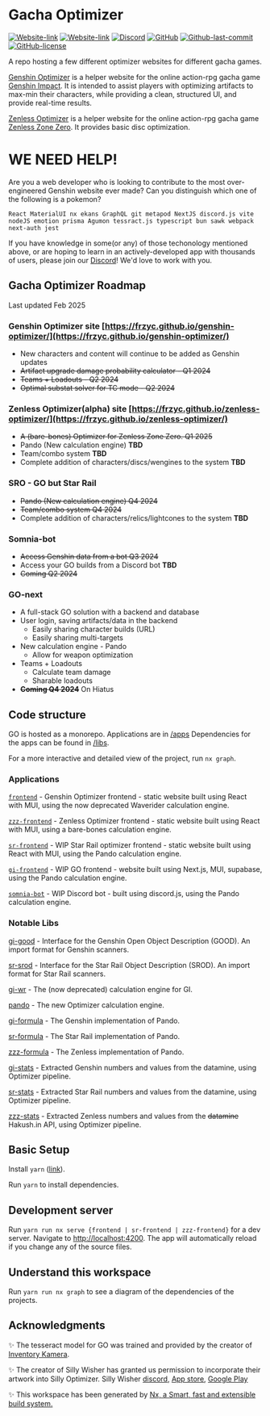 # Gacha Optimizer

<a href="https://frzyc.github.io/genshin-optimizer"><img alt="Website-link" src="https://img.shields.io/website?url=https%3A%2F%2Ffrzyc.github.io%2Fgenshin-optimizer&style=for-the-badge&logo=data%3Aimage%2Fpng%3Bbase64%2CiVBORw0KGgoAAAANSUhEUgAAACAAAAAgCAYAAABzenr0AAAAAXNSR0IArs4c6QAABDRJREFUWEftV21QVFUYfu62TBAL1lQTuSaK7IqQyWgGsn3I1J%2Fyh81ItdGmFGyzQLQRLMSypLSBLJaEhTkoIgRsfG6IGFM4NIogAiJtlgoN5ORQ1hSwBBEjtzkX98C9bEvTjOs0%2Bf7Z%2B9z33Pc873vOvh8MAJFUFqYHw8QBuBeukSGw7N7LfW3ZjFQWZgDDGF2zr2AXls1gFssVQwzgM1clEomwNjgIQQEyeHtLMD4%2BgYv9AzjV2YupqSmnXD083BG6Phj%2Bfkvh7n4rhkdssJ67gF7rebAsK%2Fx2iJHKFby3YSFrYTLqsNz3vnkbXfn5V2TuzEd94zGHJKK3PoOkhGiOtFD6%2BgeRkmFC5xkrT8UjQJibi%2FPg5ub2t14SLxLfzELNp028NcmvxeD1%2BCin0Zmc%2FBPKKC2PBCUgEjFoOVqOFcuXLngdRm1jCA2PAPklslLmhy8OHwI5uoXku4FLCH9KhenpaW4pJfDQg2tQV17A%2B%2F7jT%2Brx%2BbETWCL1QWriK7h9kTfVJ%2Bl3orK2kcPb0xKgjnqO6my2MZjyCjF46TIe3xiGl1RbeHaf3ZqAto4ePgFN9PMwpMTThV09VjytjKVYpdyMnEwdxeWV9Uh9axeHj1QXIviBQKrbnpWPotJqiitL8qEIXUcxIffBvlI%2BAaEXxAAxZJfVQSvxWV0Rxc0tJxGlSeVw13ELfO65m%2BoIceKAXfTJsYhTv0BxaYUF%2Bsz3%2BASMGYm8UO0rMuOd3NkjCZD7oblhhjWRL090QBWTxD2fbWvAXXfeQXWbItTotX5LsU6rhjZuG8UV1Q1IMZj%2BYwQWeXvhiXAF9eKnK7%2Bgtb3LdRGgOzt4cMkR3DACshW%2BIFlOKOfO92PPRyXX%2FwgcJSiX%2FgtuEhCLxfCSeELuvwy1c2rF%2Fy8R3UzF1z0CwnJ8oKQKO7L30Pxzf6AcTZaD%2F6gcb1Zq0N3zNV2blqxBvFo1W47NFuh3CMpxbEwk0nVkNJiRU6fPIuLFVylWbtmEd7PTZktq1WGkZORyuLFmP9asXkV1BmMeDpXVzq49mIdHFesp3vX%2BfuRfy6K0JSMNaU3Zh7yMW1hcieaWVkgX%2B3Dk5tZ8XXoOzDVHuPWZ6VqQjtguwyOjyMrde60l2wBNdCTPLmlMW9u7uXdzmlIRjjdVYJnvEmd1h9ONjf2OkPAIjIzaOBwY4I8mSzFIY7uQDH7%2FAx57MhJXrwqaUvLhwxvWoezAbojFtzi1ozPkwFw9471dhG2XIwNkqIl8%2BQ20n55pSHkRsL%2FY%2BEgITG%2FruLAL5bfhERhNBaiqOzpPxzAMyD3Sxm6Dp%2Bdt8%2FTEc3Jn2jrO8HQORzMSAXInglbJ4e0lwfjEBC70DeBkexcm%2Fph0Gh2JxJOLJJkvPOyj2TcX0dn9FZ0F7AZY4McbP5zax3OWYeKFQ%2BpCF%2Brf6jnPWbaAjOd%2FASJtuXEC9sEpAAAAAElFTkSuQmCC&label=Genshin%20Optimizer
"></a>
<a href="https://frzyc.github.io/zenless-optimizer"><img alt="Website-link" src="https://img.shields.io/website?url=https%3A%2F%2Ffrzyc.github.io%2Fzenless-optimizer&style=for-the-badge&logo=data%3Aimage%2Fpng%3Bbase64%2CiVBORw0KGgoAAAANSUhEUgAAACAAAAAgCAYAAABzenr0AAAAAXNSR0IArs4c6QAABFZJREFUWEfFl39QVFUUx79vFx35JU7kouyMpbarqKBILAIZzqhMgkM7Ca7l5C8gBWaQMhVklZRkNCUdfpRCA8oPK4XYFAQ0IAaIJNAgGHPKHAFZfik%2FcteBTV5zl%2BGyLxbaaXa3%2B99959zz%2Fdzz3rv3HAYATyjyOgSGCQcwF%2BYZSrDsZ49%2B%2ByGBEYq85GCYePPo%2FkOFZQ8zjmJvJQPMISaBwB48hmcQi0ajweMn%2FRN8BbPtscp9BYSOc8DjMejq6kVdQxNa2zv0xVUyQrE3O2ZprC2E%2FQuzDAK4%2FXMLAmS7qa%2B1tRWOxu5FkPQN8Pl8TgyWZXGzogbRR06hu%2Bcxx2YUgGkWFriclQR3N5cp4R88bMfGwFAMDP5J%2FYwCELpjM%2BJiIg3K3IWcfMjjz%2BgHSIjbBxsbK72BvFe5wUHwIrXV%2FNgA2fa92nnF9RyIFr5MbXfv3UfS5xcxrNEgeFsQvDxWUttTlRouHv5aGxmcDEy2BWsrS9RXKWBrY01dDh7%2BBLmXr8LOzhYtdcWcpWs2bMXvfzzUPiNrbtd8C8sZM6iP36YQNDX%2FajjA1s0BOBl%2FYHwXT1VwWy2FSv0Mi0QLUFaYRW0qlRqLVvpygEoVmVjqJKLPdoVH40ZZteEAxd9kwHmpmAbIulSAQ0cTtfNlS8QoKcigtv6BQSyT%2BHEAivLSsdzZiT7bHSlHUen3hgGscHFC4ZV0TsD1AdtB3rNZABITYiDb5E8B6u80Q7plD52bNAMzbW3QUKWApeX4BxR18GPkKUrMA7Dr3UAck0dRsb7%2BQbz6uhRDQ8PmASgvyob4lflULC3zaxw7kcz5Hkz2CjzclyM%2FJ5WKkfOc%2FN%2F3H7SaByAlMQ7SjeupmO7Jp0tgkgyQG%2FGnygJMnz6NaoVFHcG14nLO7k32G4aFvIPY%2FaRAGh09vU8gWfMWNJq%2FTA%2FAMAyqb3yFl%2BYJqVjyuSycPJM2QdwkGfDxliA341MqNjIyAu91MrQ9UpoHID35ODb4%2BlCx8spabHtvv15xo2eA3Pe3KvJhYTFeUu0Mi8bN8tGbS98w6l%2FwfsRO7IsMpjodyi54rg3C8%2BcjkwIsFi%2FAd9fGr2NScCz%2Bl%2Bs4ODwGpWVV2pi0IOHzeagty4PjXAEVO530Bc6mXphUnBhm2c1Ec911js9q3y0g9R8ZpFi9U3MVVjr3iX9gKBp%2FucsF8JS44ko295gllPpKb7Kyta0DKeeztUEqSy5h4fx5FKKp5R7OpmRqy67QHTL4vCahNrX6GZw9%2FDE0PHqf0Ays9fHExbRTU%2B5W16hblu8JfhvyAxEGrc3%2BUoGYj05TX6MAkBMzPzcVri5LpoRoa1fCLzAEfX0DxgUg0UjtcDzuA7zpvw483sTuqrK6Dh%2FGnoCys5sDSVszUnQ4zLY3KI3EibxDZWfPBH%2FSknl5uELo6KBt87q6e3GrvpFWyboLWKDz%2F29Ox9pzlmEixppUg9PwHx21O2fZVNKe%2Fw1oS0dxT5BuXAAAAABJRU5ErkJggg%3D%3D&label=Zenless%20Optimizer"></a>
<a href="https://discord.gg/CXUbQXyfUs"><img alt="Discord" src="https://img.shields.io/discord/785153694478893126?color=%232a364d&label=DISCORD&logo=discord&style=for-the-badge"></a>
<a href="https://github.com/frzyc/genshin-optimizer/blob/master/package.json"><img alt="GitHub" src="https://img.shields.io/github/package-json/v/frzyc/genshin-optimizer?style=for-the-badge"></a>
<a href="https://github.com/frzyc/genshin-optimizer"><img alt="Github-last-commit" src="https://img.shields.io/github/last-commit/frzyc/genshin-optimizer?logo=github&style=for-the-badge"></a>
<a href="https://github.com/frzyc/genshin-optimizer/blob/master/LICENSE"><img alt="GitHub-license" src="https://img.shields.io/github/license/frzyc/genshin-optimizer?style=for-the-badge"></a>

A repo hosting a few different optimizer websites for different gacha games.

[Genshin Optimizer](https://frzyc.github.io/genshin-optimizer) is a helper website for the online action-rpg gacha game [Genshin Impact](https://genshin.hoyoverse.com/). It is intended to assist players with optimizing artifacts to max-min their characters, while providing a clean, structured UI, and provide real-time results.

[Zenless Optimizer](https://frzyc.github.io/zenless-optimizer/) is a helper website for the online action-rpg gacha game [Zenless Zone Zero](https://zenless.hoyoverse.com/). It provides basic disc optimization.

# WE NEED HELP!

Are you a web developer who is looking to contribute to the most over-engineered Genshin website ever made? Can you distinguish which one of the following is a pokemon?

```
React MaterialUI nx ekans GraphQL git metapod NextJS discord.js vite nodeJS emotion prisma Agumon tessract.js typescript bun sawk webpack next-auth jest
```

If you have knowledge in some(or any) of those techonology mentioned above, or are hoping to learn in an actively-developed app with thousands of users, please join our [Discord](https://discord.gg/CXUbQXyfUs)! We'd love to work with you.

## Gacha Optimizer Roadmap

Last updated Feb 2025

### Genshin Optimizer site [https://frzyc.github.io/genshin-optimizer/](https://frzyc.github.io/genshin-optimizer/)

- New characters and content will continue to be added as Genshin updates
- ~~Artifact upgrade damage probability calculator - Q1 2024~~
- ~~Teams + Loadouts - Q2 2024~~
- ~~Optimal substat solver for TC mode - Q2 2024~~

### Zenless Optimizer(alpha) site [https://frzyc.github.io/zenless-optimizer/](https://frzyc.github.io/zenless-optimizer/)

- ~~A (bare-bones) Optimizer for Zenless Zone Zero. Q1 2025~~
- Pando (New calculation engine) **TBD**
- Team/combo system **TBD**
- Complete addition of characters/discs/wengines to the system **TBD**

### SRO - GO but Star Rail

- ~~Pando (New calculation engine) Q4 2024~~
- ~~Team/combo system Q4 2024~~
- Complete addition of characters/relics/lightcones to the system **TBD**

### Somnia-bot

- ~~Access Genshin data from a bot Q3 2024~~
- Access your GO builds from a Discord bot **TBD**
- ~~Coming Q2 2024~~

### GO-next

- A full-stack GO solution with a backend and database
- User login, saving artifacts/data in the backend
  - Easily sharing character builds (URL)
  - Easily sharing multi-targets
- New calculation engine - Pando
  - Allow for weapon optimization
- Teams + Loadouts
  - Calculate team damage
  - Sharable loadouts
- ~~**Coming Q4 2024**~~ On Hiatus

## Code structure

GO is hosted as a monorepo.
Applications are in [/apps](/apps/)
Dependencies for the apps can be found in [/libs](/libs/).

For a more interactive and detailed view of the project, run `nx graph`.

### Applications

[`frontend`](/apps/frontend/) - Genshin Optimizer frontend - static website built using React with MUI, using the now deprecated Waverider calculation engine.

[`zzz-frontend`](/apps/zzz-frontend/) - Zenless Optimizer frontend - static website built using React with MUI, using a bare-bones calculation engine.

[`sr-frontend`](/apps/sr-frontend/) - WIP Star Rail optimizer frontend - static website built using React with MUI, using the Pando calculation engine.

[`gi-frontend`](/apps/gi-frontend/) - WIP GO frontend - website built using Next.js, MUI, supabase, using the Pando calculation engine.

[`somnia-bot`](/apps/somnia/) - WIP Discord bot - built using discord.js, using the Pando calculation engine.

### Notable Libs

[gi-good](/libs/gi/good/) - Interface for the Genshin Open Object Description (GOOD). An import format for Genshin scanners.

[sr-srod](/libs/sr/srod/) - Interface for the Star Rail Object Description (SROD). An import format for Star Rail scanners.

[gi-wr](/libs/gi/wr) - The (now deprecated) calculation engine for GI.

[pando](/libs/pando/engine/) - The new Optimizer calculation engine.

[gi-formula](/libs/gi/formula/) - The Genshin implementation of Pando.

[sr-formula](/libs/sr/formula/) - The Star Rail implementation of Pando.

[zzz-formula](/libs/zzz/formula/) - The Zenless implementation of Pando.

[gi-stats](/libs/gi/stats/) - Extracted Genshin numbers and values from the datamine, using Optimizer pipeline.

[sr-stats](/libs/sr/stats/) - Extracted Star Rail numbers and values from the datamine, using Optimizer pipeline.

[zzz-stats](/libs/zzz/stats/) - Extracted Zenless numbers and values from the ~~datamine~~ Hakush.in API, using Optimizer pipeline.

## Basic Setup

Install `yarn` ([link](https://yarnpkg.com/getting-started/install)).

Run `yarn` to install dependencies.

## Development server

Run `yarn run nx serve {frontend | sr-frontend | zzz-frontend}` for a dev server. Navigate to [http://localhost:4200](http://localhost:4200). The app will automatically reload if you change any of the source files.

## Understand this workspace

Run `yarn run nx graph` to see a diagram of the dependencies of the projects.

## Acknowledgments

✨ The tesseract model for GO was trained and provided by the creator of [Inventory Kamera](https://github.com/Andrewthe13th/Inventory_Kamera).

✨ The creator of Silly Wisher has granted us permission to incorporate their artwork into Silly Optimizer. Silly Wisher [discord](https://discord.com/invite/sillywisher), [App store](https://apps.apple.com/lv/app/silly-wisher/id6444465724https://apps.apple.com/lv/app/silly-wisher/id6444465724), [Google Play](https://play.google.com/store/apps/details?id=com.sketchi.sillywisher)

✨ This workspace has been generated by [Nx, a Smart, fast and extensible build system.](https://nx.dev)
